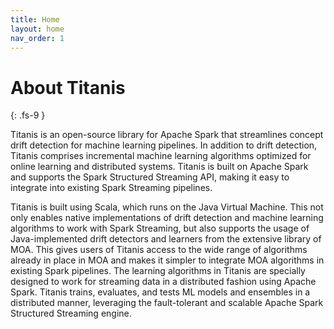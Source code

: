 ```yaml
---
title: Home
layout: home
nav_order: 1
---
```


# About Titanis
{: .fs-9 }

Titanis is an open-source library for Apache Spark that streamlines concept drift detection for machine learning pipelines. In addition to drift detection, Titanis comprises incremental machine learning algorithms optimized for online learning and distributed systems. Titanis is built on Apache Spark and supports the Spark Structured Streaming API, making it easy to integrate into existing Spark Streaming pipelines.

Titanis is built using Scala, which runs on the Java Virtual Machine. This not only enables native implementations of drift detection and machine learning algorithms to work with Spark Streaming, but also supports the usage of Java-implemented drift detectors and learners from the extensive library of MOA. This gives users of Titanis access to the wide range of algorithms already in place in MOA and makes it simpler to integrate MOA algorithms in existing Spark pipelines. The learning algorithms in Titanis are specially designed to work for streaming data in a distributed fashion using Apache Spark. Titanis trains, evaluates, and tests ML models and ensembles in a distributed manner, leveraging the fault-tolerant and scalable Apache Spark Structured Streaming engine.
